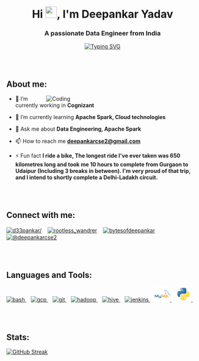 <h1 align="center">Hi <img src = "https://raw.githubusercontent.com/aemmadi/aemmadi/master/wave.gif" width="30" height="30">, I'm Deepankar Yadav</h1>
<h3 align="center">A passionate Data Engineer from India</h3>

<p align="center">
<a href="https://git.io/typing-svg"><img src="https://readme-typing-svg.demolab.com?font=Fira+Code&pause=1000&center=true&width=435&lines=4+years+of+industry+experience;Worked+in+BFSI,+Retail,+Life-Science+domains+of+Data+Engineering;Holds+ACE+certification+from+Google;Experienced+in+big+data+technologies" alt="Typing SVG" /></a>
</p>
<br><br>

<h2 align="left">About me:</h2>
<img align="right" alt="Coding" width="400" src="https://user-images.githubusercontent.com/42946492/216840869-fd38a37b-2443-4a45-bf51-87e2e2bebb77.gif">

- 🔭 I’m currently working in **Cognizant**

- 🌱 I’m currently learning **Apache Spark, Cloud technologies**

- 💬 Ask me about **Data Engineering, Apache Spark**

- 📫 How to reach me **deepankarcse2@gmail.com**

- ⚡ Fun fact **I ride a bike, The longest ride I've ever taken was 650 kilometres long and took me 10 hours to complete from Gurgaon to Udaipur (Including 3 breaks in between). I'm very proud of that trip, and I intend to shortly complete a Delhi-Ladakh circuit.**

<br><br>
<h2 align="left">Connect with me:</h2>
<p align="left">
<a href="https://linkedin.com/in/d33pankar/" target="blank"><img align="center" src="https://user-images.githubusercontent.com/42946492/216838365-82a7ca90-e509-4bab-bac0-edcac389454d.svg" alt="d33pankar/" height="30" width="40" /></a> &nbsp;&nbsp;
<a href="https://instagram.com/rootless_wandrer" target="blank"><img align="center" src="https://user-images.githubusercontent.com/42946492/216838537-df007ee8-7b45-4a83-9df2-1f3d60f0fe41.svg" alt="rootless_wandrer" height="30" width="40" /></a> &nbsp;&nbsp;
<a href="https://hashnode.com/bytesofdeepankar" target="blank"><img align="center" src="https://raw.githubusercontent.com/rahuldkjain/github-profile-readme-generator/master/src/images/icons/Social/hashnode.svg" alt="bytesofdeepankar" height="30" width="40" /></a>
<a href="https://www.hackerearth.com/@deepankarcse2" target="blank"><img align="center" src="https://user-images.githubusercontent.com/42946492/216838539-64ad0b8b-fc37-4fdd-96b6-76bcec75d473.svg" alt="@deepankarcse2" height="30" width="40" /></a> &nbsp;&nbsp;
</p>

<br><br>
<h2 align="left">Languages and Tools:</h2>
<p align="left"> 
  <a href="https://www.gnu.org/software/bash/" target="_blank" rel="noreferrer"> <img src="https://user-images.githubusercontent.com/42946492/216838643-c7523963-71c4-4687-8d85-c36ff81811cc.svg" alt="bash" width="40" height="40" padding/> </a> &nbsp;&nbsp;
  <a href="https://cloud.google.com" target="_blank" rel="noreferrer"> <img src="https://www.vectorlogo.zone/logos/google_cloud/google_cloud-icon.svg" alt="gcp" width="40" height="40"/> </a> &nbsp;&nbsp;
  <a href="https://git-scm.com/" target="_blank" rel="noreferrer"> <img src="https://www.vectorlogo.zone/logos/git-scm/git-scm-icon.svg" alt="git" width="40" height="40"/> </a> &nbsp;&nbsp;
  <a href="https://hadoop.apache.org/" target="_blank" rel="noreferrer"> <img src="https://www.vectorlogo.zone/logos/apache_hadoop/apache_hadoop-icon.svg" alt="hadoop" width="40" height="40"/> </a> &nbsp;&nbsp;
  <a href="https://hive.apache.org/" target="_blank" rel="noreferrer"> <img src="https://www.vectorlogo.zone/logos/apache_hive/apache_hive-icon.svg" alt="hive" width="40" height="40"/> </a> &nbsp;&nbsp;
  <a href="https://www.jenkins.io" target="_blank" rel="noreferrer"> <img src="https://www.vectorlogo.zone/logos/jenkins/jenkins-icon.svg" alt="jenkins" width="40" height="40"/> </a> &nbsp;&nbsp;
  <a href="https://www.mysql.com/" target="_blank" rel="noreferrer"> <img src="https://raw.githubusercontent.com/devicons/devicon/master/icons/mysql/mysql-original-wordmark.svg" alt="mysql" width="40" height="40"/> </a> &nbsp;&nbsp;
  <a href="https://www.python.org" target="_blank" rel="noreferrer"> <img src="https://raw.githubusercontent.com/devicons/devicon/master/icons/python/python-original.svg" alt="python" width="40" height="40"/> </a> &nbsp;&nbsp;
</p>
<br><br>

<h2 align="left">Stats:</h2>

[![GitHub Streak](https://streak-stats.demolab.com?user=yadavDeepankar&theme=blue-green&hide_border=true&date_format=j%20M%5B%20Y%5D&mode=weekly)](https://git.io/streak-stats)




